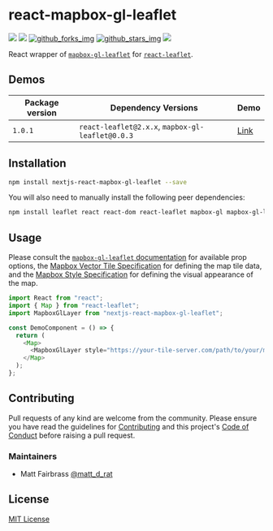 # react-mapbox-gl-leaflet

[![][travis_img]][travis_url] [![][github_issues_img]][github_issues_url] [![github_forks_img]][github_forks_url] [![github_stars_img]][github_stars_url] [![][license_img]][license_url]

React wrapper of [`mapbox-gl-leaflet`][url-mapbox-gl-leaflet] for [`react-leaflet`][url-react-leaflet].

## Demos

| Package version | Dependency Versions                              | Demo             |
| --------------- | ------------------------------------------------ | ---------------- |
| `1.0.1`         | `react-leaflet@2.x.x`, `mapbox-gl-leaflet@0.0.3` | [Link][url-demo] |

## Installation

```bash
npm install nextjs-react-mapbox-gl-leaflet --save
```

You will also need to manually install the following peer dependencies:

```bash
npm install leaflet react react-dom react-leaflet mapbox-gl mapbox-gl-leaflet --save
```

## Usage

Please consult the [`mapbox-gl-leaflet` documentation][url-mapbox-gl-leaflet] for available prop options, the [Mapbox Vector Tile Specification][url-mapbox-vector-tile-specification] for defining the map tile data, and the [Mapbox Style Specification][url-mapbox-style-specification] for defining the visual appearance of the map.

```javascript
import React from "react";
import { Map } from "react-leaflet";
import MapboxGlLayer from "nextjs-react-mapbox-gl-leaflet";

const DemoComponent = () => {
  return (
    <Map>
      <MapboxGlLayer style="https://your-tile-server.com/path/to/your/map-style.json" />
    </Map>
  );
};
```

## Contributing

Pull requests of any kind are welcome from the community. Please ensure you have read the guidelines for [Contributing][url-contributing] and this project's [Code of Conduct][url-code-of-conduct] before raising a pull request.

### Maintainers

- Matt Fairbrass [@matt_d_rat][url-twitter]

## License

[MIT License][license_url]

[url-mapbox-gl-leaflet]: https://github.com/mapbox/mapbox-gl-leaflet
[url-react-leaflet]: https://react-leaflet.js.org/
[url-mapbox-vector-tile-specification]: https://docs.mapbox.com/vector-tiles/specification/
[url-mapbox-style-specification]: https://docs.mapbox.com/mapbox-gl-js/style-spec/
[url-demo]: https://mongodb-js.github.io/react-mapbox-gl-leaflet
[url-twitter]: https://twitter.com/matt_d_rat
[url-contributing]: CONTRIBUTING.md
[url-code-of-conduct]: CODE_OF_CONDUCT.md
[img-screenshot]: src/demo/assets/images/screenshot.png "Result of applying middle truncation to the text"
[license_img]: https://img.shields.io/github/license/mongodb-js/react-mapbox-gl-leaflet.svg
[license_url]: https://github.com/mongodb-js/react-mapbox-gl-leaflet/blob/master/LICENSE
[github_issues_img]: https://img.shields.io/github/issues/mongodb-js/react-mapbox-gl-leaflet.svg
[github_issues_url]: https://github.com/mongodb-js/react-mapbox-gl-leaflet/issues
[github_forks_img]: https://img.shields.io/github/forks/mongodb-js/react-mapbox-gl-leaflet.svg
[github_forks_url]: https://github.com/mongodb-js/react-mapbox-gl-leaflet/network
[github_stars_img]: https://img.shields.io/github/stars/mongodb-js/react-mapbox-gl-leaflet.svg
[github_stars_url]: https://github.com/mongodb-js/react-mapbox-gl-leaflet/stargazers
[travis_img]: https://img.shields.io/travis/mongodb-js/react-mapbox-gl-leaflet.svg?style=flat-square
[travis_url]: https://travis-ci.org/mongodb-js/react-mapbox-gl-leaflet
